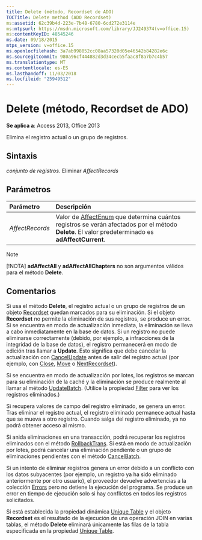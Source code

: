 ```yaml
---
title: Delete (método, Recordset de ADO)
TOCTitle: Delete method (ADO Recordset)
ms:assetid: 62c39b4d-223e-7b48-6780-6cd272e3114e
ms:mtpsurl: https://msdn.microsoft.com/library/JJ249374(v=office.15)
ms:contentKeyID: 48545246
ms.date: 09/18/2015
mtps_version: v=office.15
ms.openlocfilehash: 3a7ab998052cc08aa57320d05e46542b84282e6c
ms.sourcegitcommit: 980a96cf444882d3d34cecb5faac8f8a7b7c4b57
ms.translationtype: MT
ms.contentlocale: es-ES
ms.lasthandoff: 11/03/2018
ms.locfileid: "25949512"
---
```

# <a name="delete-method-ado-recordset"></a>Delete (método, Recordset de ADO)

**Se aplica a**: Access 2013, Office 2013

Elimina el registro actual o un grupo de registros.

## <a name="syntax"></a>Sintaxis

*conjunto de registros*. Eliminar *AffectRecords*

## <a name="parameters"></a>Parámetros

|Parámetro|Descripción|
|:--------|:----------|
|*AffectRecords* |Valor de [AffectEnum](affectenum.md) que determina cuántos registros se verán afectados por el método **Delete**. El valor predeterminado es **adAffectCurrent**.|

> [!NOTE]
> [!NOTA] **adAffectAll** y **adAffectAllChapters** no son argumentos válidos para el método **Delete**.

## <a name="remarks"></a>Comentarios

Si usa el método **Delete**, el registro actual o un grupo de registros de un objeto [Recordset](recordset-object-ado.md) quedan marcados para su eliminación. Si el objeto **Recordset** no permite la eliminación de sus registros, se produce un error. Si se encuentra en modo de actualización inmediata, la eliminación se lleva a cabo inmediatamente en la base de datos. Si un registro no puede eliminarse correctamente (debido, por ejemplo, a infracciones de la integridad de la base de datos), el registro permanecerá en modo de edición tras llamar a **Update**. Esto significa que debe cancelar la actualización con [CancelUpdate](cancelupdate-method-ado.md) antes de salir del registro actual (por ejemplo, con [Close](close-method-ado.md), [Move](move-method-ado.md) o [NextRecordset](nextrecordset-method-ado.md)).

Si se encuentra en modo de actualización por lotes, los registros se marcan para su eliminación de la caché y la eliminación se produce realmente al llamar al método [UpdateBatch](updatebatch-method-ado.md). (Utilice la propiedad [Filter](filter-property-ado.md) para ver los registros eliminados.)

Si recupera valores de campo del registro eliminado, se genera un error. Tras eliminar el registro actual, el registro eliminado permanece actual hasta que se mueva a otro registro. Cuando salga del registro eliminado, ya no podrá obtener acceso al mismo.

Si anida eliminaciones en una transacción, podrá recuperar los registros eliminados con el método [RollbackTrans](begintrans-committrans-and-rollbacktrans-methods-ado.md). Si está en modo de actualización por lotes, podrá cancelar una eliminación pendiente o un grupo de eliminaciones pendientes con el método [CancelBatch](cancelbatch-method-ado.md).

Si un intento de eliminar registros genera un error debido a un conflicto con los datos subyacentes (por ejemplo, un registro ya ha sido eliminado anteriormente por otro usuario), el proveedor devuelve advertencias a la colección [Errors](errors-collection-ado.md) pero no detiene la ejecución del programa. Se produce un error en tiempo de ejecución solo si hay conflictos en todos los registros solicitados.

Si está establecida la propiedad dinámica [Unique Table](unique-table-unique-schema-unique-catalog-properties-dynamic-ado.md) y el objeto **Recordset** es el resultado de la ejecución de una operación JOIN en varias tablas, el método **Delete** eliminará únicamente las filas de la tabla especificada en la propiedad [Unique Table](unique-table-unique-schema-unique-catalog-properties-dynamic-ado.md).

